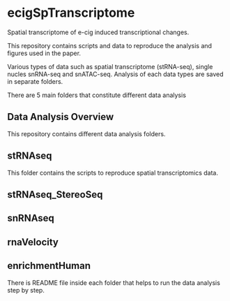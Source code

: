 # ecigSpTranscriptome
Spatial transcriptome of e-cig induced transcriptional changes.

This repository contains scripts and data to reproduce the analysis and figures used in the paper.

Various types of data such as spatial transcriptome (stRNA-seq), single nucles snRNA-seq and snATAC-seq.
Analysis of each data types are saved in separate folders.

There are 5 main folders that constitute different data analysis

## Data Analysis Overview
This repository contains different data analysis folders.

## **stRNAseq**
This folder contains the scripts to reproduce spatial transcriptomics data.

## **stRNAseq_StereoSeq**

## **snRNAseq**

## **rnaVelocity**

## **enrichmentHuman**

There is README file inside each folder that helps to run the data analysis step by step.  


